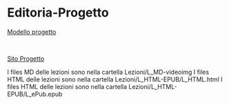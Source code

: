 # Editoria-Progetto

[Modello progetto](/Modello%20Progetto%20d'Esame.md)

<br>

[Sito Progetto](https://julssal99.github.io/Editoria-Progetto/)


I files MD delle lezioni sono nella cartella Lezioni/L_MD-videoimg
I files HTML delle lezioni sono nella cartella Lezioni/L_HTML-EPUB/L_HTML.html
I files HTML delle lezioni sono nella cartella Lezioni/L_HTML-EPUB/L_ePub.epub
